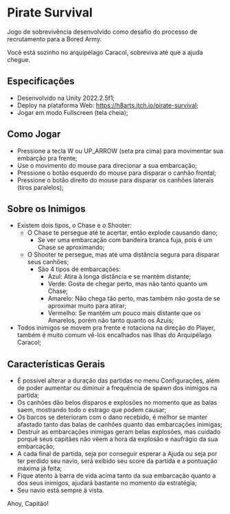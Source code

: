 # Pirate Survival

Jogo de sobrevivência desenvolvido como desafio do processo de recrutamento para a Bored Army.

Você está sozinho no arquipélago Caracol, sobreviva até que a ajuda chegue.

## Especificações
- Desenvolvido na Unity 2022.2.5f1;
- Deploy na plataforma Web: https://h8arts.itch.io/pirate-survival;
- Jogar em modo Fullscreen (tela cheia);

## Como Jogar
- Pressione a tecla W ou UP_ARROW (seta pra cima) para movimentar sua embarção pra frente;
- Use o movimento do mouse para direcionar a sua embarcação;
- Pressione o botão esquerdo do mouse para disparar o canhão frontal;
- Pressione o botão direito do mouse para disparar os canhões laterais (tiros paralelos);

## Sobre os Inimigos
- Existem dois tipos, o Chase e o Shooter:
    - O Chase te persegue até te acertar, então explode causando dano;
        - Se ver uma embarcação com bandeira branca fuja, pois é um Chase se aproximando;
    - O Shooter te persegue, mas até uma distância segura para disparar seus canhões;
        - São 4 tipos de embarcações:
            - Azul: Atira à longa distância e se mantêm distante;
            - Verde: Gosta de chegar perto, mas não tanto quanto um Chase;
            - Amarelo: Não chega tão perto, mas também não gosta de se aproximar muito para atirar;
            - Vermelho: Se mantém um pouco mais distante que os Amarelos, porém não tanto quanto os Azuis;
- Todos inimigos se movem pra frente e rotaciona na direção do Player, também é muito comum vê-los encalhados nas Ilhas do Arquipélago Caracol;

## Características Gerais
- É possível alterar a duração das partidas no menu Configurações, além de poder aumentar ou diminuir a frequência de spawn dos inimigos na partida;
- Os canhões dão belos disparos e explosões no momento que as balas saem, mostrando todo o estrago que podem causar;
- Os barcos se deterioram com o dano recebido, é melhor se manter afastado tanto das balas de canhões quanto das embarcações inimigas;
- Destruir as embarcações inimigas geram belas explosões, mas cuidado porquê seus capitães não vêem a hora da explosão e naufrágio da sua embarcação;
- A cada final de partida, seja por conseguir esperar a Ajuda ou seja por ter perdido seu navio, será exibido seu score da partida e a pontuação máxima já feita;
- Fique atento à barra de vida acima tanto da sua embarcação quanto a dos seus inimigos, ajudará bastante no momento da estratégia;
- Seu navio está sempre à vista.

Ahoy, Capitão!
